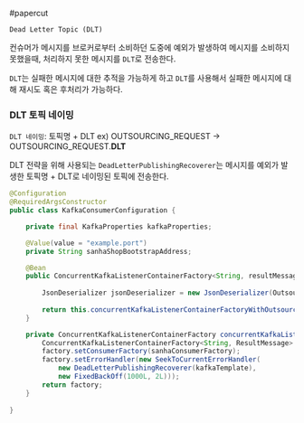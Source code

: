 #papercut 

`Dead Letter Topic (DLT)`

컨슈머가 메시지를 브로커로부터 소비하던 도중에 예외가 발생하여 메시지를 소비하지 못했을때, 처리하지 못한 메시지를 `DLT`로 전송한다.

`DLT`는 실패한 메시지에 대한 추적을 가능하게 하고 `DLT`를 사용해서 실패한 메시지에 대해 재시도 혹은 후처리가 가능하다.
### DLT 토픽 네이밍

`DLT 네이밍`: 토픽명 + DLT
ex) OUTSOURCING_REQUEST -> OUTSOURCING_REQUEST.**DLT**

DLT 전략을 위해 사용되는 `DeadLetterPublishingRecoverer`는 메시지를 예외가 발생한 토픽명 + DLT로 네이밍된 토픽에 전송한다.

```java
@Configuration
@RequiredArgsConstructor
public class KafkaConsumerConfiguration {

	private final KafkaProperties kafkaProperties;

	@Value(value = "example.port")
	private String sanhaShopBootstrapAddress;

	@Bean
	public ConcurrentKafkaListenerContainerFactory<String, resultMessage> resultListenerContainerFactory(KafkaTemplate<?, ?> kafkaTemplate) {
	
		JsonDeserializer jsonDeserializer = new JsonDeserializer(OutsourcingResultMessage.class);
		
		return this.concurrentKafkaListenerContainerFactoryWithOutsourcingResultDlt(getConsumerFactoryBysanhaShop(jsonDeserializer), kafkaTemplate);
	}

	private ConcurrentKafkaListenerContainerFactory concurrentKafkaListenerContainerFactoryWithResultDlt(ConsumerFactory sanhaConsumerFactory, KafkaTemplate<?, ?> kafkaTemplate) {
		ConcurrentKafkaListenerContainerFactory<String, ResultMessage> factory = new ConcurrentKafkaListenerContainerFactory<>();
		factory.setConsumerFactory(sanhaConsumerFactory);
		factory.setErrorHandler(new SeekToCurrentErrorHandler(
			new DeadLetterPublishingRecoverer(kafkaTemplate),
			new FixedBackOff(1000L, 2L)));
		return factory;
	}
	
}
```